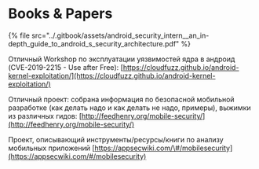 # Books & Papers

{% file src="../.gitbook/assets/android\_security\_intern\_\_an\_in-depth\_guide\_to\_android\_s\_security\_architecture.pdf" %}

Отличный Workshop по эксплуатации уязвимостей ядра в андроид \(CVE-2019-2215 - Use after Free\): [https://cloudfuzz.github.io/android-kernel-exploitation/](https://cloudfuzz.github.io/android-kernel-exploitation/)

Отличный проект: собрана информация по безопасной мобильной разработке \(как делать надо и как делать не надо, примеры\), выжимки из различных гидов: [http://feedhenry.org/mobile-security/](http://feedhenry.org/mobile-security/)

Проект, описывающий инструменты/ресурсы/книги по анализу мобильных приложений [https://appsecwiki.com/\#/mobilesecurity](https://appsecwiki.com/#/mobilesecurity)





